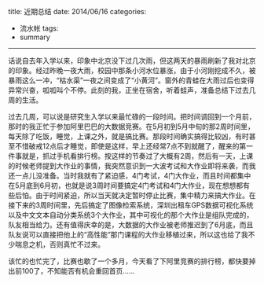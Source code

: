 title: 近期总结
date: 2014/06/16
categories:
- 流水帐
tags: 
- summary
---


话说自去年入学以来，印象中北京没下过几次雨，但这两天的暴雨刷新了我对北京的印象。经过昨晚一夜大雨，校园中那条小河水位暴涨，由于小河刚挖成不久，被暴雨这么一冲，“枯水渠”一夜之间变成了“小黄河”。窗外的青蛙在大雨过后也变得异常兴奋，呱呱叫个不停。此刻的我，正坐在宿舍，听着蛙声，准备总结下过去几周的生活。

过去几周，可以说是研究生入学以来最忙碌的一段时间。把时间调回到一个月前，那时的我正忙于参加阿里巴巴的大数据竞赛。在5月初到5月中旬的那2周时间里，每天除了吃饭，睡觉，上课之外，就是搞比赛。那段时间确实搞得比较凶，有时甚至不惜破戒12点后才睡觉，即使是这样，早上还经常7点不到就醒了，醒来的第一件事就是，抓过手机看排行榜。按这样的节奏过了大概有2周，然后有一天，上课的时候老师提到大作业的事情，我突然意识到一大波考试和大作业即将来袭，而我还一点儿没准备。当时我就有了紧迫感，4门考试，4门大作业，而且时间都集中在5月底到6月初，也就是说3周时间要搞定4门考试和4门大作业，现在想想都有些后怕。由于时间紧迫，所以当天就决定暂时停止比赛，集中精力来搞大作业。在接下来的3周时间里，先后搞定了图像检索系统，深圳出租车GPS数据可视化系统以及中文文本自动分类系统3个大作业，其中可视化的那个大作业是组队完成的，队友相当给力。还有值得庆幸的是，大数据的大作业被老师推迟到了6月底，而且队友说可以直接把他上的“高性能”那门课程的大作业移植过来，所以这也给了我不少喘息之机，否则真忙不过来。

该忙的也忙完了，比赛也歇了一个多月，今天看了下阿里竞赛的排行榜，都快要掉出前100了，不知能否有机会重回首页……


